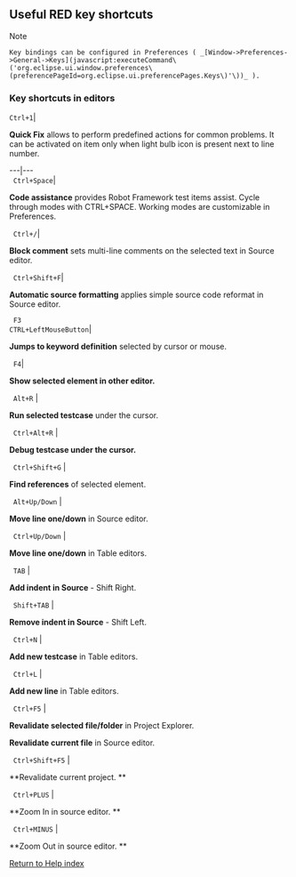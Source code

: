 ## Useful RED key shortcuts

Note

    Key bindings can be configured in Preferences ( _[Window->Preferences->General->Keys](javascript:executeCommand\('org.eclipse.ui.window.preferences\(preferencePageId=org.eclipse.ui.preferencePages.Keys\)'\))_ ).

### Key shortcuts in editors

`Ctrl+1`|

 **Quick Fix** allows to perform predefined actions for common problems. It
can be activated on item only when light bulb icon is present next to line
number.  
  
---|---  
` Ctrl+Space`|

 **Code assistance** provides Robot Framework test items assist. Cycle through
modes with CTRL+SPACE. Working modes are customizable in Preferences.  
  
` Ctrl+/`|

 **Block comment** sets multi-line comments on the selected text in Source
editor.  
  
` Ctrl+Shift+F`|

 **Automatic source formatting** applies simple source code reformat in Source
editor.  
  
` F3`  
`CTRL+LeftMouseButton`|

 **Jumps to keyword definition** selected by cursor or mouse.  
  
` F4`|

 **Show selected element in other editor.**  
  
` Alt+R` |

**Run selected testcase** under the cursor.  
  
` Ctrl+Alt+R` |

**Debug testcase under the cursor.**  
  
` Ctrl+Shift+G` |

**Find references** of selected element.  
  
` Alt+Up/Down` |

**Move line one/down** in Source editor.  
  
` Ctrl+Up/Down` |

**Move line one/down** in Table editors.  
  
` TAB` |

**Add indent in Source** \- Shift Right.  
  
` Shift+TAB` |

**Remove indent in Source** \- Shift Left.  
  
` Ctrl+N` |

**Add new testcase** in Table editors.  
  
` Ctrl+L` |

**Add new line** in Table editors.  
  
` Ctrl+F5` |

**Revalidate selected file/folder** in Project Explorer.

 **Revalidate current file** in Source editor.  
  
` Ctrl+Shift+F5` |

**Revalidate current project. **  
  
` Ctrl+PLUS` |

**Zoom In in source editor. **  
  
` Ctrl+MINUS` |

**Zoom Out in source editor. **

[Return to Help index](http://nokia.github.io/RED/help/)
